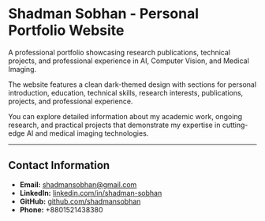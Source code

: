 # Shadman Sobhan - Personal Portfolio Website

A professional portfolio showcasing research publications, technical projects, and professional experience in AI, Computer Vision, and Medical Imaging.

The website features a clean dark-themed design with sections for personal introduction, education, technical skills, research interests, publications, projects, and professional experience.

You can explore detailed information about my academic work, ongoing research, and practical projects that demonstrate my expertise in cutting-edge AI and medical imaging technologies.

---

## Contact Information

- **Email:** shadmansobhan@gmail.com  
- **LinkedIn:** [linkedin.com/in/shadman-sobhan](https://linkedin.com/in/shadman-sobhan)  
- **GitHub:** [github.com/shadmansobhan](https://github.com/shadmansobhan)  
- **Phone:** +8801521438380
